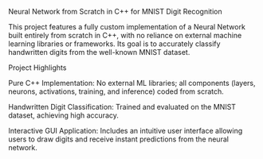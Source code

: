 Neural Network from Scratch in C++ for MNIST Digit Recognition

This project features a fully custom implementation of a Neural Network built entirely from scratch in C++, with no reliance on external machine learning libraries or frameworks. Its goal is to accurately classify handwritten digits from the well-known MNIST dataset.

Project Highlights

Pure C++ Implementation: No external ML libraries; all components (layers, neurons, activations, training, and inference) coded from scratch.

Handwritten Digit Classification: Trained and evaluated on the MNIST dataset, achieving high accuracy.

Interactive GUI Application: Includes an intuitive user interface allowing users to draw digits and receive instant predictions from the neural network.
